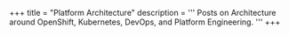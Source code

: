 +++
title = "Platform Architecture"
description = '''
Posts on Architecture around OpenShift, Kubernetes, DevOps, and Platform Engineering.
'''
+++